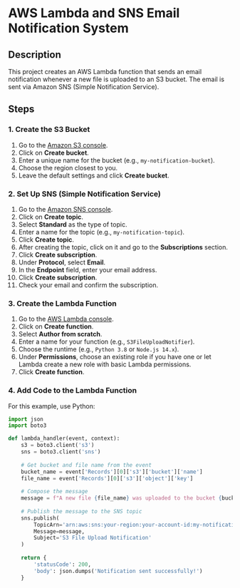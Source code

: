 # AWS Lambda and SNS Email Notification System

## Description
This project creates an AWS Lambda function that sends an email notification whenever a new file is uploaded to an S3 bucket. The email is sent via Amazon SNS (Simple Notification Service).

## Steps

### 1. Create the S3 Bucket

1. Go to the [Amazon S3 console](https://s3.console.aws.amazon.com/s3/home).
2. Click on **Create bucket**.
3. Enter a unique name for the bucket (e.g., `my-notification-bucket`).
4. Choose the region closest to you.
5. Leave the default settings and click **Create bucket**.

### 2. Set Up SNS (Simple Notification Service)

1. Go to the [Amazon SNS console](https://console.aws.amazon.com/sns/home).
2. Click on **Create topic**.
3. Select **Standard** as the type of topic.
4. Enter a name for the topic (e.g., `my-notification-topic`).
5. Click **Create topic**.
6. After creating the topic, click on it and go to the **Subscriptions** section.
7. Click **Create subscription**.
8. Under **Protocol**, select **Email**.
9. In the **Endpoint** field, enter your email address.
10. Click **Create subscription**.
11. Check your email and confirm the subscription.

### 3. Create the Lambda Function

1. Go to the [AWS Lambda console](https://console.aws.amazon.com/lambda/home).
2. Click on **Create function**.
3. Select **Author from scratch**.
4. Enter a name for your function (e.g., `S3FileUploadNotifier`).
5. Choose the runtime (e.g., `Python 3.8` or `Node.js 14.x`).
6. Under **Permissions**, choose an existing role if you have one or let Lambda create a new role with basic Lambda permissions.
7. Click **Create function**.

### 4. Add Code to the Lambda Function

For this example, use Python:

```python
import json
import boto3

def lambda_handler(event, context):
    s3 = boto3.client('s3')
    sns = boto3.client('sns')
    
    # Get bucket and file name from the event
    bucket_name = event['Records'][0]['s3']['bucket']['name']
    file_name = event['Records'][0]['s3']['object']['key']
    
    # Compose the message
    message = f"A new file {file_name} was uploaded to the bucket {bucket_name}."
    
    # Publish the message to the SNS topic
    sns.publish(
        TopicArn='arn:aws:sns:your-region:your-account-id:my-notification-topic',
        Message=message,
        Subject='S3 File Upload Notification'
    )
    
    return {
        'statusCode': 200,
        'body': json.dumps('Notification sent successfully!')
    }
